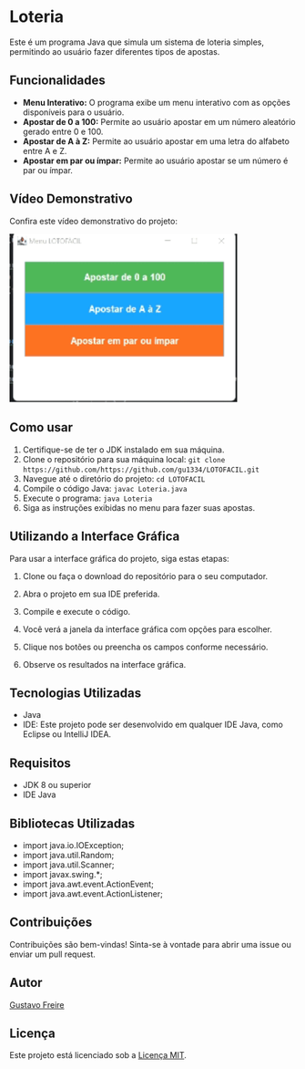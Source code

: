 # Loteria

Este é um programa Java que simula um sistema de loteria simples, permitindo ao usuário fazer diferentes tipos de apostas.

## Funcionalidades

- **Menu Interativo:** O programa exibe um menu interativo com as opções disponíveis para o usuário.
- **Apostar de 0 a 100:** Permite ao usuário apostar em um número aleatório gerado entre 0 e 100.
- **Apostar de A à Z:** Permite ao usuário apostar em uma letra do alfabeto entre A e Z.
- **Apostar em par ou ímpar:** Permite ao usuário apostar se um número é par ou ímpar.

## Vídeo Demonstrativo

Confira este vídeo demonstrativo do projeto:

<img width="400" src="https://github.com/gu1334/LOTOFACIL/blob/main/gifLotofacil.gif">


## Como usar
1. Certifique-se de ter o JDK instalado em sua máquina.
2. Clone o repositório para sua máquina local: `git clone https://github.com/https://github.com/gu1334/LOTOFACIL.git`
3. Navegue até o diretório do projeto: `cd LOTOFACIL`
4. Compile o código Java: `javac Loteria.java`
5. Execute o programa: `java Loteria`
6. Siga as instruções exibidas no menu para fazer suas apostas.

## Utilizando a Interface Gráfica

Para usar a interface gráfica do projeto, siga estas etapas:

1. Clone ou faça o download do repositório para o seu computador.

2. Abra o projeto em sua IDE preferida.

3. Compile e execute o código.

4. Você verá a janela da interface gráfica com opções para escolher.

5. Clique nos botões ou preencha os campos conforme necessário.

6. Observe os resultados na interface gráfica.

## Tecnologias Utilizadas

- Java
- IDE: Este projeto pode ser desenvolvido em qualquer IDE Java, como Eclipse ou IntelliJ IDEA.
  
## Requisitos

- JDK 8 ou superior
- IDE Java

## Bibliotecas Utilizadas
- import java.io.IOException;
- import java.util.Random;
- import java.util.Scanner;
- import javax.swing.*;
- import java.awt.event.ActionEvent;
- import java.awt.event.ActionListener;

## Contribuições

Contribuições são bem-vindas! Sinta-se à vontade para abrir uma issue ou enviar um pull request.

## Autor

[Gustavo Freire](https://github.com/gu1334)

## Licença

Este projeto está licenciado sob a [Licença MIT](https://opensource.org/licenses/MIT).
